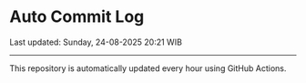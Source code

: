 # Auto Commit Log

Last updated: Sunday, 24-08-2025 20:21 WIB

---

This repository is automatically updated every hour using GitHub Actions.
